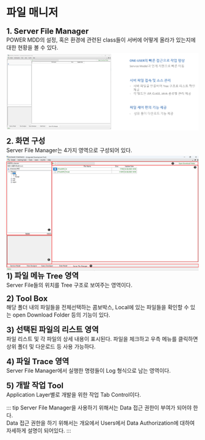 # 파일 매니저

<b style="font-size: 20px">1. Server File Manager</b><br/>
POWER MDD의 설정, 혹은 환경에 관련된 class들이 서버에 어떻게 올라가 있는지에 대한 현황을 볼 수 있다. <br/>
<img src="../../.vuepress\public\documentation\Server-FileManager\FileManager\ServerFileManager.png" style="position: relative;top: 5px;"> <br/>

<b style="font-size: 20px">2. 화면 구성</b><br/>
Server File Manager는 4가지 영역으로 구성되어 있다.<br/>
<img src="../../.vuepress\public\documentation\Server-FileManager\FileManager\ScreenStructure.png" style="position: relative;top: 5px;"> <br/>
<b style="font-size: 20px">1) 파일 메뉴 Tree 영역 </b><br/>
    Server File들의 위치를 Tree 구조로 보여주는 영역이다.

<b style="font-size: 20px">2) Tool Box </b><br/>
    해당 폴더 내의 파일들을 전체선택하는 콤보박스, Local에 있는 파일들을 확인할 수 있는 open Download Folder 등의 기능이 있다.

<b style="font-size: 20px">3) 선택된 파일의 리스트 영역 </b><br/>
    파일 리스트 및 각 파일의 상세 내용이 표시된다. 파일을 체크하고 우측 메뉴를 클릭하면 상위 폴더 및 다운로드 등 사용 가능하다.

<b style="font-size: 20px">4) 파일 Trace 영역 </b><br/>
    Server File Manager에서 실행한 명령들이 Log 형식으로 남는 영역이다.

<b style="font-size: 20px">5) 개발 작업 Tool </b><br/>
    Application Layer별로 개발을 위한 작업 Tab Control이다.

<!-- Remark -->
::: tip <Badge type="tip" text="Remark" vertical="middle" /> 
Server File Manager을 사용하기 위해서는 Data 접근 권한이 부여가 되어야 한다. <br/>
Data 접근 권한을 하기 위해서는 개요에서 Users에서 Data Authorization에 대하여 자세하게 설명이 되어있다.
:::
<!-- -->